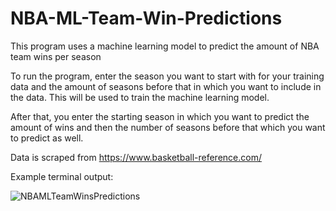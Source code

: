 # NBA-ML-Team-Win-Predictions
This program uses a machine learning model to predict the amount of NBA team wins per season

To run the program, enter the season you want to start with for your training data and the amount of seasons 
before that in which you want to include in the data. This will be used to train the machine learning model.

After that, you enter the starting season in which you want to predict the amount of wins and then the number of 
seasons before that which you want to predict as well. 

Data is scraped from https://www.basketball-reference.com/

Example terminal output: 





![NBAMLTeamWinsPredictions](https://user-images.githubusercontent.com/43652410/78615623-1263ec80-7840-11ea-8595-9e213e6a5b16.png)
